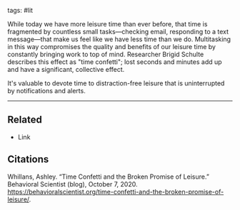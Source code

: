 tags: #lit 

While today we have more leisure time than ever before, that time is fragmented by countless small tasks—checking email, responding to a text message—that make us feel like we have less time than we do. Multitasking in this way compromises the quality and benefits of our leisure time by constantly bringing work to top of mind. Researcher Brigid Schulte describes this effect as "time confetti"; lost seconds and minutes add up and have a significant, collective effect. 

It's valuable to devote time to distraction-free leisure that is uninterrupted by notifications and alerts. 


---
## Related
- Link

## Citations
Whillans, Ashley. “Time Confetti and the Broken Promise of Leisure.” Behavioral Scientist (blog), October 7, 2020. https://behavioralscientist.org/time-confetti-and-the-broken-promise-of-leisure/.
